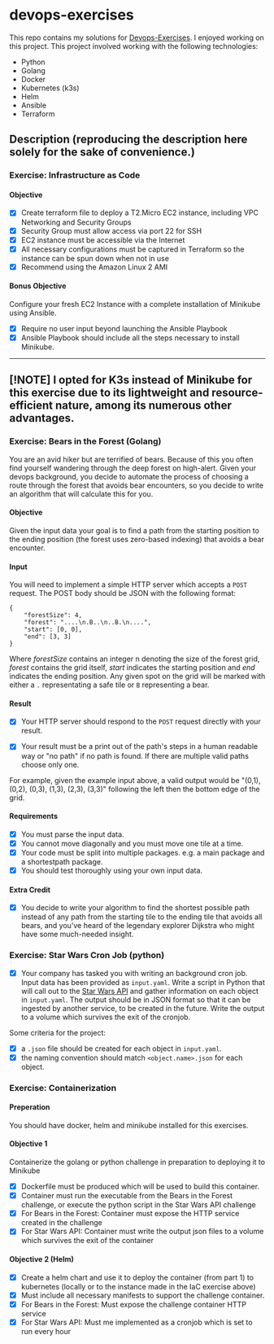 # devops-exercises

This repo contains my solutions for [Devops-Exercises](https://github.com/DivvyPayHQ/devops-exercise).
I enjoyed working on this project. This project involved working with the following technologies:
* Python
* Golang
* Docker
* Kubernetes (k3s)
* Helm
* Ansible
* Terraform

## Description (reproducing the description here solely for the sake of convenience.)
### Exercise: Infrastructure as Code
#### Objective
- [x] Create terraform file to deploy a T2.Micro EC2 instance, including VPC Networking and Security Groups
- [x] Security Group must allow access via port 22 for SSH
- [x] EC2 instance must be accessible via the Internet
- [x] All necessary configurations must be captured in Terraform so the instance can be spun down when not in use
- [x] Recommend using the Amazon Linux 2 AMI

#### Bonus Objective
Configure your fresh EC2 Instance with a complete installation of Minikube using Ansible.
- [x] Require no user input beyond launching the Ansible Playbook
- [x] Ansible Playbook should include all the steps necessary to install Minikube.

---
[!NOTE]
I opted for K3s instead of Minikube for this exercise due to its lightweight and resource-efficient nature, among its numerous other advantages.
---


### Exercise: Bears in the Forest (Golang)

You are an avid hiker but are terrified of bears. Because of this you often find yourself wandering through the deep forest on high-alert. Given your devops background, you decide to automate the process of choosing a route through the forest that avoids bear encounters, so you decide to write an algorithm that will calculate this for you.

#### Objective

Given the input data your goal is to find a path from the starting position to the ending position (the forest uses zero-based indexing) that avoids a bear encounter.

#### Input
You will need to implement a simple HTTP server which accepts a `POST` request. The POST body should be JSON with the following format:

```
{
	"forestSize": 4,
	"forest": "....\n.B..\n..B.\n....",
	"start": [0, 0],
	"end": [3, 3]
}
```

Where _forestSize_ contains an integer n denoting the size of the forest grid, _forest_ contains the grid itself, _start_ indicates the starting position and _end_ indicates the ending position. Any given spot on the grid will be marked with either a `.` representating a safe tile or `B` representing a bear.

#### Result

- [x] Your HTTP server should respond to the `POST` request directly with your result.

- [x] Your result must be a print out of the path's steps in a human readable way or "no path" if no path is found. If there are multiple valid paths choose only one.

For example, given the example input above, a valid output would be "(0,1), (0,2), (0,3), (1,3), (2,3), (3,3)" following the left then the bottom edge of the grid.

#### Requirements

- [x] You must parse the input data.
- [x] You cannot move diagonally and you must move one tile at a time.
- [x] Your code must be split into multiple packages. e.g. a main package and a shortestpath package.
- [x] You should test thoroughly using your own input data.

#### Extra Credit

- [x] You decide to write your algorithm to find the shortest possible path instead of any path from the starting tile to the ending tile that avoids all bears, and you've heard of the legendary explorer Dijkstra who might have some much-needed insight.


### Exercise: Star Wars Cron Job (python)

- [x] Your company has tasked you with writing an background cron job. Input data has been provided as `input.yaml`. Write a script in Python that will call out to the [Star Wars API](https://swapi.co/) and gather information on each object in `input.yaml`. The output should be in JSON format so that it can be ingested by another service, to be created in the future. Write the output to a volume which survives the exit of the cronjob.

Some criteria for the project:
- [x] a `.json` file should be created for each object in `input.yaml`.
- [x] the naming convention should match `<object.name>.json` for each object.

### Exercise: Containerization
#### Preperation
You should have docker, helm and minikube installed for this exercises.

#### Objective 1
Containerize the golang or python challenge in preparation to deploying it to Minikube
- [x] Dockerfile must be produced which will be used to build this container.
- [x] Container must run the executable from the Bears in the Forest challenge, or execute the python script in the Star Wars API challenge
- [x] For Bears in the Forest: Container must expose the HTTP service created in the challenge
- [x] For Star Wars API: Container must write the output json files to a volume which survives the exit of the container

#### Objective 2 (Helm)
- [x] Create a helm chart and use it to deploy the container (from part 1) to kubernetes (locally or to the instance made in the IaC exercise above)
- [x] Must include all necessary manifests to support the challenge container.
- [x] For Bears in the Forest: Must expose the challenge container HTTP service
- [x] For Star Wars API: Must me implemented as a cronjob which is set to run every hour